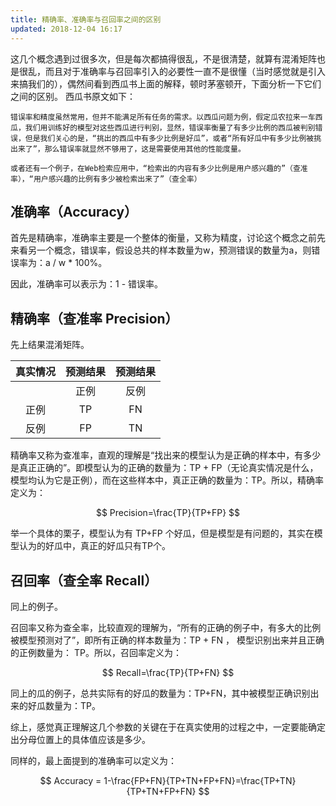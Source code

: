 ```yaml
---
title: 精确率、准确率与召回率之间的区别
updated: 2018-12-04 16:17
---
```

这几个概念遇到过很多次，但是每次都搞得很乱，不是很清楚，就算有混淆矩阵也是很乱，而且对于准确率与召回率引入的必要性一直不是很懂（当时感觉就是引入来搞我们的），偶然间看到西瓜书上面的解释，顿时茅塞顿开，下面分析一下它们之间的区别。
西瓜书原文如下：

`错误率和精度虽然常用，但并不能满足所有任务的需求。以西瓜问题为例，假定瓜农拉来一车西瓜，我们用训练好的模型对这些西瓜进行判别，显然，错误率衡量了有多少比例的西瓜被判别错误，但是我们关心的是，“挑出的西瓜中有多少比例是好瓜”，或者“所有好瓜中有多少比例被挑出来了”，那么错误率就显然不够用了，这是需要使用其他的性能度量。`

`或者还有一个例子，在Web检索应用中，“检索出的内容有多少比例是用户感兴趣的”（查准率），“用户感兴趣的比例有多少被检索出来了”（查全率）`

## 准确率（Accuracy）
首先是精确率，准确率主要是一个整体的衡量，又称为精度，讨论这个概念之前先来看另一个概念，错误率，假设总共的样本数量为w，预测错误的数量为a，则错误率为：a / w * 100%。

因此，准确率可以表示为：1 - 错误率。

## 精确率（查准率 Precision）

先上结果混淆矩阵。

|  真实情况 | 预测结果 | 预测结果 |
| :------: | :------: | :------: |
|  |   正例   |   反例   |
|   正例   |    TP    |    FN    |
|   反例   |    FP    |    TN    |

精确率又称为查准率，直观的理解是“找出来的模型认为是正确的样本中，有多少是真正正确的”。即模型认为的正确的数量为：TP + FP（无论真实情况是什么，模型均认为它是正例），而在这些样本中，真正正确的数量为：TP。所以，精确率定义为：

$$
Precision=\frac{TP}{TP+FP}
$$

举一个具体的栗子，模型认为有 TP+FP 个好瓜，但是模型是有问题的，其实在模型认为的好瓜中，真正的好瓜只有TP个。

## 召回率（查全率 Recall）

同上的例子。

召回率又称为查全率，比较直观的理解为，“所有的正确的例子中，有多大的比例被模型预测对了”，即所有正确的样本数量为：TP + FN ， 模型识别出来并且正确的正例数量为： TP。所以，召回率定义为：

$$
Recall=\frac{TP}{TP+FN}
$$

同上的瓜的例子，总共实际有的好瓜的数量为：TP+FN，其中被模型正确识别出来的好瓜数量为：TP。

综上，感觉真正理解这几个参数的关键在于在真实使用的过程之中，一定要能确定出分母位置上的具体值应该是多少。

同样的，最上面提到的准确率可以定义为：

$$
Accuracy = 1-\frac{FP+FN}{TP+TN+FP+FN}=\frac{TP+TN}{TP+TN+FP+FN}
$$